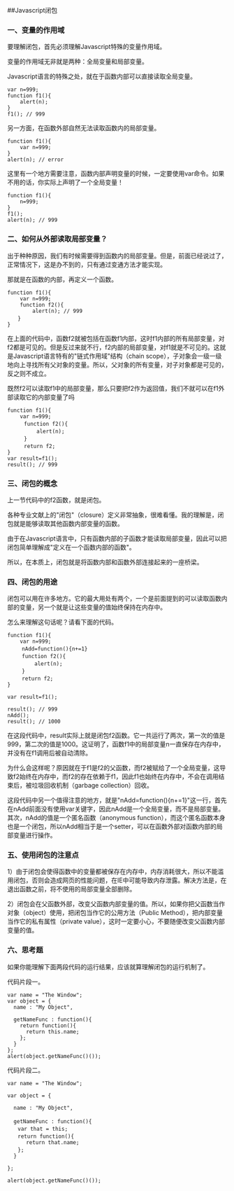 ##Javascript闭包


### 一、变量的作用域 ###

要理解闭包，首先必须理解Javascript特殊的变量作用域。

变量的作用域无非就是两种：全局变量和局部变量。

Javascript语言的特殊之处，就在于函数内部可以直接读取全局变量。

    var n=999;
    function f1(){
    	alert(n);
    }
    f1(); // 999

另一方面，在函数外部自然无法读取函数内的局部变量。

    function f1(){
    	var n=999;
    }
    alert(n); // error

这里有一个地方需要注意，函数内部声明变量的时候，一定要使用var命令。如果不用的话，你实际上声明了一个全局变量！

    function f1(){
    	n=999;
    }
    f1();
    alert(n); // 999

### 二、如何从外部读取局部变量？ ###

出于种种原因，我们有时候需要得到函数内的局部变量。但是，前面已经说过了，正常情况下，这是办不到的，只有通过变通方法才能实现。

那就是在函数的内部，再定义一个函数。

    function f1(){
    	var n=999;
    	function f2(){
    		alert(n); // 999
    　　}
    }

在上面的代码中，函数f2就被包括在函数f1内部，这时f1内部的所有局部变量，对f2都是可见的。但是反过来就不行，f2内部的局部变量，对f1就是不可见的。这就是Javascript语言特有的"链式作用域"结构（chain scope），子对象会一级一级地向上寻找所有父对象的变量。所以，父对象的所有变量，对子对象都是可见的，反之则不成立。

既然f2可以读取f1中的局部变量，那么只要把f2作为返回值，我们不就可以在f1外部读取它的内部变量了吗

	function f1(){
    	var n=999;
    　　	function f2(){
    　　  	alert(n); 
    　　	}
    　　	return f2;
    }
    var result=f1();
    result(); // 999

### 三、闭包的概念 ###

上一节代码中的f2函数，就是闭包。

各种专业文献上的"闭包"（closure）定义非常抽象，很难看懂。我的理解是，闭包就是能够读取其他函数内部变量的函数。

由于在Javascript语言中，只有函数内部的子函数才能读取局部变量，因此可以把闭包简单理解成"定义在一个函数内部的函数"。

所以，在本质上，闭包就是将函数内部和函数外部连接起来的一座桥梁。

### 四、闭包的用途 ###

闭包可以用在许多地方。它的最大用处有两个，一个是前面提到的可以读取函数内部的变量，另一个就是让这些变量的值始终保持在内存中。

怎么来理解这句话呢？请看下面的代码。

    function f1(){
    	var n=999;
    　  	nAdd=function(){n+=1}
    　  	function f2(){
    　   	alert(n);
    　  	}
    　	return f2;
    }

   	var result=f1();

    result(); // 999
    nAdd();
    result(); // 1000

在这段代码中，result实际上就是闭包f2函数。它一共运行了两次，第一次的值是999，第二次的值是1000。这证明了，函数f1中的局部变量n一直保存在内存中，并没有在f1调用后被自动清除。

为什么会这样呢？原因就在于f1是f2的父函数，而f2被赋给了一个全局变量，这导致f2始终在内存中，而f2的存在依赖于f1，因此f1也始终在内存中，不会在调用结束后，被垃圾回收机制（garbage collection）回收。

这段代码中另一个值得注意的地方，就是"nAdd=function(){n+=1}"这一行，首先在nAdd前面没有使用var关键字，因此nAdd是一个全局变量，而不是局部变量。其次，nAdd的值是一个匿名函数（anonymous function），而这个匿名函数本身也是一个闭包，所以nAdd相当于是一个setter，可以在函数外部对函数内部的局部变量进行操作。

### 五、使用闭包的注意点 ###

1）由于闭包会使得函数中的变量都被保存在内存中，内存消耗很大，所以不能滥用闭包，否则会造成网页的性能问题，在IE中可能导致内存泄露。解决方法是，在退出函数之前，将不使用的局部变量全部删除。

2）闭包会在父函数外部，改变父函数内部变量的值。所以，如果你把父函数当作对象（object）使用，把闭包当作它的公用方法（Public Method），把内部变量当作它的私有属性（private value），这时一定要小心，不要随便改变父函数内部变量的值。

### 六、思考题 ###

如果你能理解下面两段代码的运行结果，应该就算理解闭包的运行机制了。

代码片段一。

	var name = "The Window";
	var object = {
	  name : "My Object",
	  
	  getNameFunc : function(){
	    return function(){
	      return this.name;
	    };
	  }
	};
	alert(object.getNameFunc()());

代码片段二。

	var name = "The Window";
	
	var object = {
	  
	  name : "My Object",
	　
	  getNameFunc : function(){
	　　var that = this;
	　　return function(){
	      return that.name;
	　　};
	  }
	
	};
	
	alert(object.getNameFunc()());